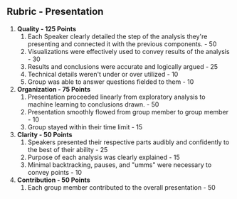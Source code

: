 ## Rubric - Presentation

1. __Quality - 125 Points__
   1. Each Speaker clearly detailed the step of the analysis they're presenting and connected it with the previous components. - 50
   2. Visualizations were effectively used to convey results of the analysis - 30
   3. Results and conclusions were accurate and logically argued - 25
   4. Technical details weren't under or over utilized - 10
   5. Group was able to answer questions fielded to them - 10
2. __Organization - 75 Points__
   1. Presentation proceeded linearly from exploratory analysis to machine learning to conclusions drawn. - 50
   2. Presentation smoothly flowed from group member to group member - 10
   3. Group stayed within their time limit - 15
3. __Clarity - 50 Points__
   1. Speakers presented their respective parts audibly and confidently to the best of their ability - 25
   2. Purpose of each analysis was clearly explained - 15
   3. Minimal backtracking, pauses, and "umms" were necessary to convey points - 10
4. __Contribution - 50 Points__ 
   1. Each group member contributed to the overall presentation - 50

